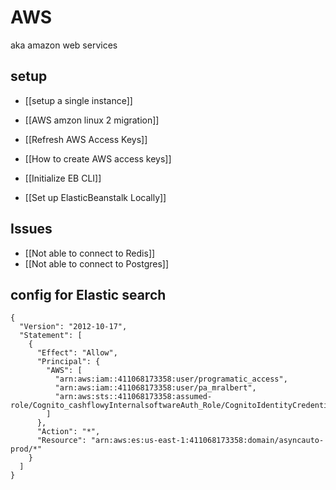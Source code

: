 # AWS
aka amazon web services


## setup 
- [[setup a single instance]]


- [[AWS amzon linux 2 migration]]
- [[Refresh AWS Access Keys]]
- [[How to create AWS access keys]]
- [[Initialize EB CLI]]
- [[Set up ElasticBeanstalk Locally]]


## Issues
- [[Not able to connect to Redis]]
- [[Not able to connect to Postgres]]


## config for Elastic search 
```
{
  "Version": "2012-10-17",
  "Statement": [
    {
      "Effect": "Allow",
      "Principal": {
        "AWS": [
          "arn:aws:iam::411068173358:user/programatic_access",
          "arn:aws:iam::411068173358:user/pa_mralbert",
          "arn:aws:sts::411068173358:assumed-role/Cognito_cashflowyInternalsoftwareAuth_Role/CognitoIdentityCredentials"
        ]
      },
      "Action": "*",
      "Resource": "arn:aws:es:us-east-1:411068173358:domain/asyncauto-prod/*"
    }
  ]
}
```